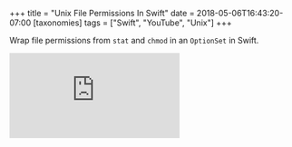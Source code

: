 +++
title = "Unix File Permissions In Swift"
date = 2018-05-06T16:43:20-07:00
[taxonomies]
tags = ["Swift", "YouTube", "Unix"]
+++

Wrap file permissions from `stat` and `chmod` in an `OptionSet` in Swift.

<div class="video-container">
    <iframe src="https://www.youtube.com/embed/1ZrouR_F-AU" frameborder="0" gesture="media" allow="encrypted-media" allowfullscreen></iframe>
</div>
